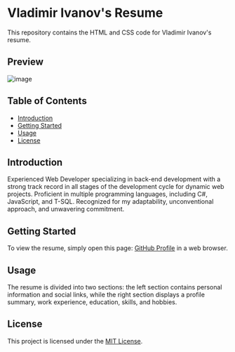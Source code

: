 # Vladimir Ivanov's Resume

This repository contains the HTML and CSS code for Vladimir Ivanov's resume.

## Preview

![image](https://github.com/vladosfi/resume/assets/4414067/e90946ae-3883-42b7-8a70-e17ac3021bd0)

## Table of Contents

- [Introduction](#introduction)
- [Getting Started](#getting-started)
- [Usage](#usage)
- [License](#license)

## Introduction

Experienced Web Developer specializing in back-end development with a strong track record in all stages of the development cycle for dynamic web projects. Proficient in multiple programming languages, including C#, JavaScript, and T-SQL. Recognized for my adaptability, unconventional approach, and unwavering commitment.

## Getting Started

To view the resume, simply open this page: [GitHub Profile]([https://github.com/vladosfi](https://vladosfi.github.io/resume)) in a web browser.

## Usage
The resume is divided into two sections: the left section contains personal information and social links, while the right section displays a profile summary, work experience, education, skills, and hobbies.

## License
This project is licensed under the [MIT License]([https://github.com/vladosfi](https://github.com/vladosfi/resume/blob/main/LICENSE)https://github.com/vladosfi/resume/blob/main/LICENSE).




